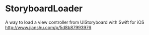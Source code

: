 # StoryboardLoader
A way to load a view controller from UIStoryboard with Swift for iOS
http://www.jianshu.com/p/5d8b87993976

